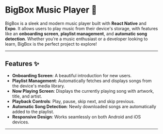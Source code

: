 # **BigBox Music Player** 🎵

BigBox is a sleek and modern music player built with **React Native** and **Expo**. It allows users to play music from their device's storage, with features like an **onboarding screen**, **playlist management**, and **automatic song detection**. Whether you're a music enthusiast or a developer looking to learn, BigBox is the perfect project to explore!

---

## **Features** ✨

- **Onboarding Screen**: A beautiful introduction for new users.
- **Playlist Management**: Automatically fetches and displays songs from the device's media library.
- **Now Playing Screen**: Displays the currently playing song with artwork, title, and artist.
- **Playback Controls**: Play, pause, skip next, and skip previous.
- **Automatic Song Detection**: Newly downloaded songs are automatically added to the playlist.
- **Responsive Design**: Works seamlessly on both Android and iOS devices.

---
